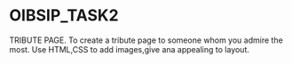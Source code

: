 # OIBSIP_TASK2
TRIBUTE PAGE.
To create a tribute page to someone whom you admire the most. Use HTML,CSS to add images,give ana appealing to layout.
